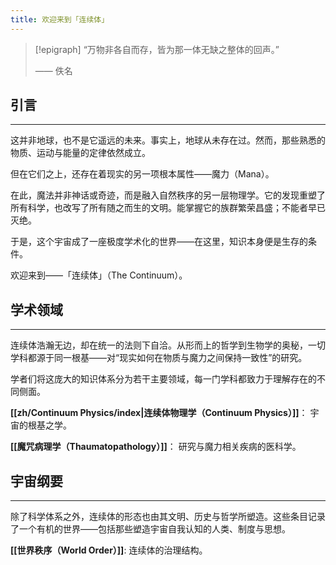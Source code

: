 ```yaml
---
title: 欢迎来到「连续体」
---
```

> [!epigraph]
> “万物非各自而存，皆为那一体无缺之整体的回声。”
> 
> —— 佚名
## 引言
---
这并非地球，也不是它遥远的未来。事实上，地球从未存在过。然而，那些熟悉的物质、运动与能量的定律依然成立。

但在它们之上，还存在着现实的另一项根本属性——魔力（Mana）。

在此，魔法并非神话或奇迹，而是融入自然秩序的另一层物理学。它的发现重塑了所有科学，也改写了所有随之而生的文明。能掌握它的族群繁荣昌盛；不能者早已灭绝。

于是，这个宇宙成了一座极度学术化的世界——在这里，知识本身便是生存的条件。

欢迎来到——「连续体」（The Continuum）。
## 学术领域
---
连续体浩瀚无边，却在统一的法则下自洽。从形而上的哲学到生物学的奥秘，一切学科都源于同一根基——对“现实如何在物质与魔力之间保持一致性”的研究。

学者们将这庞大的知识体系分为若干主要领域，每一门学科都致力于理解存在的不同侧面。

**[[zh/Continuum Physics/index|连续体物理学（Continuum Physics）]]**：
宇宙的根基之学。

**[[魔咒病理学（Thaumatopathology）]]**：
研究与魔力相关疾病的医科学。
## 宇宙纲要
---
除了科学体系之外，连续体的形态也由其文明、历史与哲学所塑造。这些条目记录了一个有机的世界——包括那些塑造宇宙自我认知的人类、制度与思想。

**[[世界秩序（World Order）]]**:
连续体的治理结构。